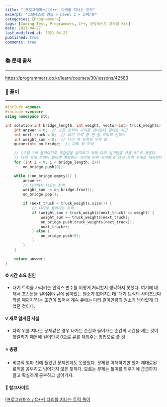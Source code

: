 ```yaml
---
title: "[프로그래머스][C++] 다리를 지나는 트럭"
excerpt: "코딩테스트 연습 > Level 2 > 스택/큐"
categories: [Programmers]
tags: [Coding Test, Programmers, C++, 코딩테스트 고득점 Kit]
date: 2021-04-27
last_modified_at: 2021-04-27
published: true
comments: true
---
```


### 📚 문제 출처
---
<https://programmers.co.kr/learn/courses/30/lessons/42583>

### 📃 풀이
---
```cpp
#include <queue>
#include <vector>
using namespace std;

int solution(int bridge_length, int weight, vector<int> truck_weights) {
    int answer = 0;  // 모든 트럭이 다리를 건너는데 걸리는 시간
    int next_truck = 0;  // 대기 트럭 중 맨 앞 트럭의 인덱스
    int weight_sum = 0;  // 다리 위 트럭의 무게 합
    queue<int> on_bridge;  // 다리 위 트럭

    // 1초당 1씩 움직이므로 헷갈림을 방지하기 위해 다리 길이만큼 큐를 0으로 채운다
    // 다리 위에 트럭이 있다면 해당하는 시간에 따른 위치에 0 대신 트럭 무게로 채워진다
    for (int i = 0; i < bridge_length; i++)
        on_bridge.push(0);

    while (!on_bridge.empty()) {
        answer++;
        // 다리에서 나오는 트럭
        weight_sum -= on_bridge.front();
        on_bridge.pop();

        if (next_truck < truck_weights.size()) {
            // 다리로 들어가는 트럭
            if (weight_sum + truck_weights[next_truck] <= weight) {
                weight_sum += truck_weights[next_truck];
                on_bridge.push(truck_weights[next_truck]);
                next_truck++;
            } else {
                on_bridge.push(0);
            }
        }
    }

    return answer;
}
```

#### ⏰ 시간 소요 원인
- 대기 트럭을 가리키는 인덱스 변수를 어떻게 처리할지 생각하지 못했다. 여기에 대해서 조건문을 걸어줘야 큐에 남아있는 원소가 없어지는데 '대기 트럭의 사이즈보다 작을 때까지'라는 조건이 없어서 계속 큐에는 다리 길이만큼의 원소가 남아있게 되었던 것이다.

#### 💡 새로 알게된 사실
- 다리 위를 지나는 문제같은 경우 나가는 순간과 들어가는 순간의 시간을 세는 것이 헷갈리기 때문에 길이만큼 0으로 큐를 채워주는 방법으로 풀 것

#### ⭐ 총평
- 비교적 얼마 전에 풀었던 문제인데도 못풀었다. 문제를 이해하기만 했지 제대로된 로직을 공부하고 넘어가지 않은 듯하다. 모르는 문제는 풀이를 외우기에 급급하지 말고 확실하게 공부하고 넘어가자.

#### 🔗 참고사이트
[[프로그래머스 / C++] 다리를 지나는 트럭 풀이](https://mjmjmj98.tistory.com/55)
